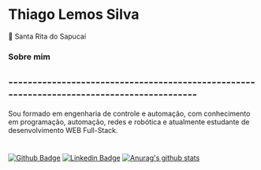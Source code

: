 # Thiago Lemos Silva
📍 Santa Rita do Sapucaí



### Sobre mim
## ------------------------------------------------------------------------------------------
Sou formado em engenharia de controle e automação, com conhecimento em programação, automação, redes e robótica e atualmente estudante de desenvolvimento WEB Full-Stack.
#

[![Github Badge](https://img.shields.io/badge/-Github-000?style=flat-square&logo=Github&logoColor=white&link=https://github.com/Thiagolemos1995)](https://github.com/Thiagolemos1995)
[![Linkedin Badge](https://img.shields.io/badge/-LinkedIn-blue?style=flat-square&logo=Linkedin&logoColor=white&link=https://www.linkedin.com/in/thiago-lemos-silva-835983105/)](https://www.linkedin.com/in/thiago-lemos-silva-835983105/)
[![Anurag's github stats](https://github-readme-stats.vercel.app/api?username=Naereen&theme=blue-green)](https://github.com/anuraghazra/github-readme-stats)

